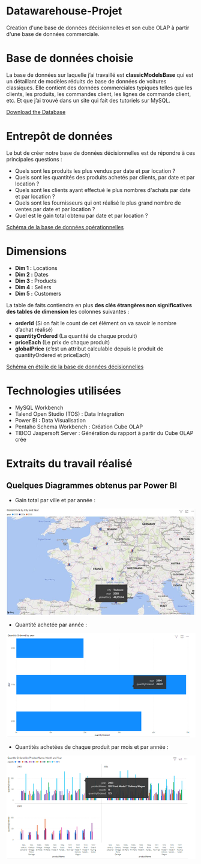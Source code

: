 # Datawarehouse-Projet
Creation d'une base de données décisionnelles et son cube OLAP à partir d'une base de données commerciale.

# Base de données choisie
La base de données sur laquelle j’ai travaillé est **classicModelsBase** qui est un détaillant de modèles réduits de base de données de voitures classiques. Elle contient des données commerciales typiques telles que les clients, les produits, les commandes client, les lignes de commande client, etc. Et que j’ai trouvé dans un site qui fait des tutoriels sur MySQL.

[Download the Database](https://www.mysqltutorial.org/mysql-sample-database.aspx)

# Entrepôt de données
Le but de créer notre base de données décisionnelles est de répondre à ces principales questions :
+ Quels sont les produits les plus vendus par date et par location ?
+ Quels sont les quantités des produits achetés par clients, par date et par location ?
+ Quels sont les clients ayant effectué le plus nombres d'achats par date et par location ?
+ Quels sont les fournisseurs qui ont réalisé le plus grand nombre de ventes par date et par location ?
+ Quel est le gain total obtenu par date et par location ?

[Schéma de la base de données opérationnelles](Database-Diagram.pdf)

# Dimensions
+ **Dim 1 :** Locations
+ **Dim 2 :** Dates
+ **Dim 3 :** Products
+ **Dim 4 :** Sellers
+ **Dim 5 :** Customers

La table de faits contiendra en plus **des clés étrangères non significatives des tables de dimension** les colonnes suivantes :

+ **orderId** (Si on fait le count de cet élément on va savoir le nombre d’achat réalisé)
+ **quantityOrdered** (La quantité de chaque produit)
+ **priceEach** (Le prix de chaque produit)
+ **globalPrice** (c’est un attribut calculable depuis le produit de quantityOrdered et priceEach)

[Schéma en étoile de la base de données décisionnelles](https://github.com/LearnToCode180/Datawarehouse-Projet/blob/main/sch%C3%A9ma%20en%20%C3%A9toile.pptx)

# Technologies utilisées
+ MySQL Workbench
+ Talend Open Studio (TOS) : Data Integration
+ Power BI : Data Visualisation
+ Pentaho Schema Workbench : Création Cube OLAP
+ TIBCO Jaspersoft Server : Génération du rapport à partir du Cube OLAP crée

# Extraits du travail réalisé
## Quelques Diagrammes obtenus par Power BI
+ Gain total par ville et par année :

![Gain total par ville et par annee](Images/GainTotalParVille.png)

+ Quantité achetée par année :

![QuantiteParAnnee](/Images/QuantiteParAnnee.png)

+ Quantités achetées de chaque produit par mois et par année :

![QuantitésAchetéesDeChaqueProduit](/Images/QuantitésAchetéesDeChaqueProduit.png)
